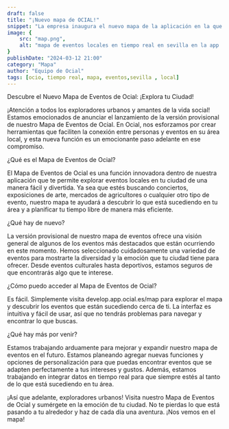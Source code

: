```yaml
---
draft: false
title: "¡Nuevo mapa de OCIAL!"
snippet: "La empresa inaugura el nuevo mapa de la aplicación en la que se ."
image: {
    src: "map.png",
    alt: "mapa de eventos locales en tiempo real en sevilla en la app  de ocial."
}
publishDate: "2024-03-12 21:00"
category: "Mapa"
author: "Equipo de Ocial"
tags: [ocio, tiempo real, mapa, eventos,sevilla , local]
---
```

Descubre el Nuevo Mapa de Eventos de Ocial: ¡Explora tu Ciudad!

¡Atención a todos los exploradores urbanos y amantes de la vida social! Estamos emocionados de anunciar el lanzamiento de la versión provisional de nuestro Mapa de Eventos de Ocial. En Ocial, nos esforzamos por crear herramientas que faciliten la conexión entre personas y eventos en su área local, y esta nueva función es un emocionante paso adelante en ese compromiso.

¿Qué es el Mapa de Eventos de Ocial?

El Mapa de Eventos de Ocial es una función innovadora dentro de nuestra aplicación que te permite explorar eventos locales en tu ciudad de una manera fácil y divertida. Ya sea que estés buscando conciertos, exposiciones de arte, mercados de agricultores o cualquier otro tipo de evento, nuestro mapa te ayudará a descubrir lo que está sucediendo en tu área y a planificar tu tiempo libre de manera más eficiente.

¿Qué hay de nuevo?

La versión provisional de nuestro mapa de eventos ofrece una visión general de algunos de los eventos más destacados que están ocurriendo en este momento. Hemos seleccionado cuidadosamente una variedad de eventos para mostrarte la diversidad y la emoción que tu ciudad tiene para ofrecer. Desde eventos culturales hasta deportivos, estamos seguros de que encontrarás algo que te interese.

¿Cómo puedo acceder al Mapa de Eventos de Ocial?

Es fácil. Simplemente visita develop.app.ocial.es/map para explorar el mapa y descubrir los eventos que están sucediendo cerca de ti. La interfaz es intuitiva y fácil de usar, así que no tendrás problemas para navegar y encontrar lo que buscas.

¿Qué hay más por venir?

Estamos trabajando arduamente para mejorar y expandir nuestro mapa de eventos en el futuro. Estamos planeando agregar nuevas funciones y opciones de personalización para que puedas encontrar eventos que se adapten perfectamente a tus intereses y gustos. Además, estamos trabajando en integrar datos en tiempo real para que siempre estés al tanto de lo que está sucediendo en tu área.

¡Así que adelante, exploradores urbanos! Visita nuestro Mapa de Eventos de Ocial y sumérgete en la emoción de tu ciudad. No te pierdas lo que está pasando a tu alrededor y haz de cada día una aventura. ¡Nos vemos en el mapa!
